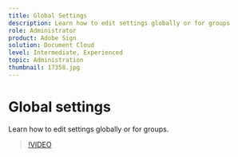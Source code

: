 ```yaml
---
title: Global Settings
description: Learn how to edit settings globally or for groups
role: Administrator
product: Adobe Sign
solution: Document Cloud
level: Intermediate, Experienced
topic: Administration
thumbnail: 17358.jpg
---
```


# Global settings

Learn how to edit settings globally or for groups.

>[!VIDEO](https://video.tv.adobe.com/v/17358?hidetitle=true)